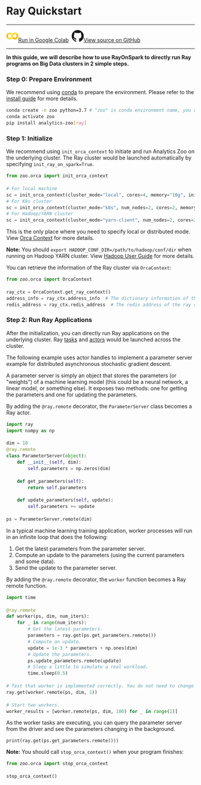 # Ray Quickstart

---

![](../../../../image/colab_logo_32px.png)[Run in Google Colab](https://colab.research.google.com/github/intel-analytics/analytics-zoo/blob/master/docs/docs/colab-notebook/orca/quickstart/ray_sharded_parameter_server.ipynb) &nbsp;![](../../../../image/GitHub-Mark-32px.png)[View source on GitHub](https://github.com/intel-analytics/analytics-zoo/blob/master/docs/docs/colab-notebook/orca/quickstart/ray_sharded_parameter_server.ipynb)

---

**In this guide, we will describe how to use RayOnSpark to directly run Ray programs on Big Data clusters in 2 simple steps.**

### **Step 0: Prepare Environment**

We recommend using [conda](https://docs.conda.io/projects/conda/en/latest/user-guide/install/) to prepare the environment. Please refer to the [install guide](../../UserGuide/python.md) for more details.

```bash
conda create -n zoo python=3.7 # "zoo" is conda environment name, you can use any name you like.
conda activate zoo
pip install analytics-zoo[ray]
```

### **Step 1: Initialize**

We recommend using `init_orca_context` to initiate and run Analytics Zoo on the underlying cluster. The Ray cluster would be launched automatically by specifying `init_ray_on_spark=True`.

```python
from zoo.orca import init_orca_context

# For local machine
sc = init_orca_context(cluster_mode="local", cores=4, memory="10g", init_ray_on_spark=True)
# For K8s cluster
sc = init_orca_context(cluster_mode="k8s", num_nodes=2, cores=2, memory="10g", init_ray_on_spark=True)
# For Hadoop/YARN cluster
sc = init_orca_context(cluster_mode="yarn-client", num_nodes=2, cores=2, memory="10g", init_ray_on_spark=True)
```

This is the only place where you need to specify local or distributed mode. View [Orca Context](./../Overview/orca-context.md) for more details.

**Note:** You should `export HADOOP_CONF_DIR=/path/to/hadoop/conf/dir` when running on Hadoop YARN cluster. View [Hadoop User Guide](./../../UserGuide/hadoop.md) for more details.

You can retrieve the information of the Ray cluster via `OrcaContext`:

```python
from zoo.orca import OrcaContext

ray_ctx = OrcaContext.get_ray_context()
address_info = ray_ctx.address_info  # The dictionary information of the ray cluster, including node_ip_address, object_store_address, webui_url, etc.
redis_address = ray_ctx.redis_address  # The redis address of the ray cluster.
```

### **Step 2: Run Ray Applications**

After the initialization, you can directly run Ray applications on the underlying cluster. Ray [tasks](https://docs.ray.io/en/master/walkthrough.html#remote-functions-tasks) and [actors](https://docs.ray.io/en/master/actors.html) would be launched across the cluster.

The following example uses actor handles to implement a parameter server example for distributed asynchronous stochastic gradient descent. 

A parameter server is simply an object that stores the parameters (or "weights") of a machine learning model (this could be a neural network, a linear model, or something else). It exposes two methods: one for getting the parameters and one for updating the parameters.

By adding the `@ray.remote` decorator, the `ParameterServer` class becomes a Ray actor.

```python
import ray
import numpy as np

dim = 10
@ray.remote
class ParameterServer(object):
    def __init__(self, dim):
        self.parameters = np.zeros(dim)
    
    def get_parameters(self):
        return self.parameters
    
    def update_parameters(self, update):
        self.parameters += update

ps = ParameterServer.remote(dim)
```

In a typical machine learning training application, worker processes will run in an infinite loop that does the following:

1. Get the latest parameters from the parameter server.
2. Compute an update to the parameters (using the current parameters and some data).
3. Send the update to the parameter server.

By adding the `@ray.remote` decorator, the `worker` function becomes a Ray remote function.

```python
import time

@ray.remote
def worker(ps, dim, num_iters):
    for _ in range(num_iters):
        # Get the latest parameters.
        parameters = ray.get(ps.get_parameters.remote())
        # Compute an update.
        update = 1e-3 * parameters + np.ones(dim)
        # Update the parameters.
        ps.update_parameters.remote(update)
        # Sleep a little to simulate a real workload.
        time.sleep(0.5)

# Test that worker is implemented correctly. You do not need to change this line.
ray.get(worker.remote(ps, dim, 1))

# Start two workers.
worker_results = [worker.remote(ps, dim, 100) for _ in range(2)]
```

As the worker tasks are executing, you can query the parameter server from the driver and see the parameters changing in the background.

```
print(ray.get(ps.get_parameters.remote()))
```

**Note:** You should call `stop_orca_context()` when your program finishes:

```python
from zoo.orca import stop_orca_context

stop_orca_context()
```
